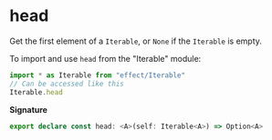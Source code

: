 # head

Get the first element of a `Iterable`, or `None` if the `Iterable` is empty.

To import and use `head` from the "Iterable" module:

```ts
import * as Iterable from "effect/Iterable"
// Can be accessed like this
Iterable.head
```

**Signature**

```ts
export declare const head: <A>(self: Iterable<A>) => Option<A>
```
